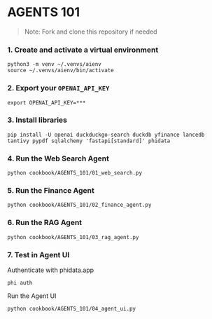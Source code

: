 # AGENTS 101

> Note: Fork and clone this repository if needed

### 1. Create and activate a virtual environment

```shell
python3 -m venv ~/.venvs/aienv
source ~/.venvs/aienv/bin/activate
```

### 2. Export your `OPENAI_API_KEY`

```shell
export OPENAI_API_KEY=***
```

### 3. Install libraries

```shell
pip install -U openai duckduckgo-search duckdb yfinance lancedb tantivy pypdf sqlalchemy 'fastapi[standard]' phidata
```

### 4. Run the Web Search Agent

```shell
python cookbook/AGENTS_101/01_web_search.py
```

### 5. Run the Finance Agent

```shell
python cookbook/AGENTS_101/02_finance_agent.py
```

### 6. Run the RAG Agent

```shell
python cookbook/AGENTS_101/03_rag_agent.py
```

### 7. Test in Agent UI

Authenticate with phidata.app

```
phi auth
```

Run the Agent UI

```shell
python cookbook/AGENTS_101/04_agent_ui.py
```
